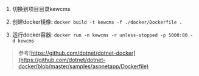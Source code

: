 1. 切换到项目目录kewcms

2. 创建docker镜像: `docker build -t kewcms -f ./docker/Dockerfile .`

3. 运行docker容器: `docker run -n kewcms -r unless-stopped -p 5000:80 -d kewcms`

>参考[https://github.com/dotnet/dotnet-docker](https://github.com/dotnet/dotnet-docker/blob/master/samples/aspnetapp/Dockerfile)


